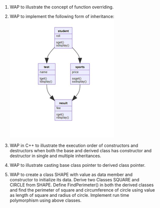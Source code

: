 1.	WAP to illustrate the concept of function overriding.
2.	WAP to implement the following form of inheritance:
        ![image](/classdiagram.jpg)
3.	WAP in C++ to illustrate the execution order of constructors and destructors when both the base and derived class has constructor and destructor in single and multiple inheritances.

4.	WAP to illustrate casting base class pointer to derived class pointer.

5.	WAP to create a class SHAPE with value as data member and constructor to initialize its data. Derive two Classes SQUARE and CIRCLE from SHAPE. Define FindPerimeter() in both the derived classes and find the perimeter of square and circumference of circle using value as length of square and radius of circle. Implement run time polymorphism using above classes.
